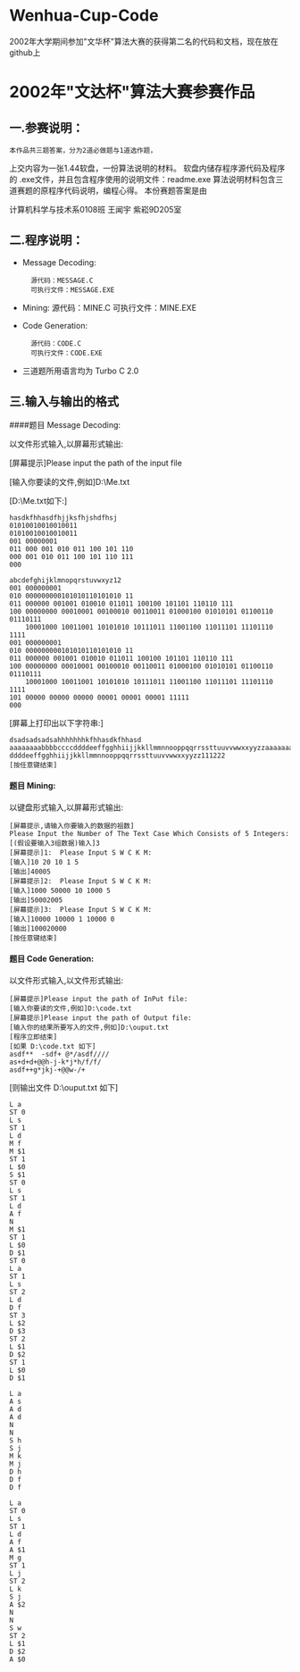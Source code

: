 # Wenhua-Cup-Code
2002年大学期间参加"文华杯"算法大赛的获得第二名的代码和文档，现在放在github上

# 2002年"文达杯"算法大赛参赛作品
## 一.参赛说明：	
	本作品共三题答案，分为2道必做题与1道选作题，
上交内容为一张1.44软盘，一份算法说明的材料。
软盘内储存程序源代码及程序的 .exe文件，并且包含程序使用的说明文件：readme.exe
算法说明材料包含三道赛题的原程序代码说明，编程心得。
本份赛题答案是由

计算机科学与技术系0108班 王闻宇  紫崧9D205室

## 二.程序说明：


- Message Decoding:

		源代码：MESSAGE.C
		可执行文件：MESSAGE.EXE

- Mining:
		源代码：MINE.C
		可执行文件：MINE.EXE

- Code Generation:

		源代码：CODE.C	
		可执行文件：CODE.EXE

- 三道题所用语言均为 Turbo C 2.0

## 三.输入与输出的格式

####题目 Message Decoding:

以文件形式输入,以屏幕形式输出:

[屏幕提示]Please input the path of the input file

[输入你要读的文件,例如]D:\Me.txt

[D:\Me.txt如下:]

```
hasdkfhhasdfhjjksfhjshdfhsj
01010010010010011
01010010010010011
001 00000001
011 000 001 010 011 100 101 110 
000 001 010 011 100 101 110 111
000

abcdefghijklmnopqrstuvwxyz12
001 000000001
010 000000000101010110101010 11
011 000000 001001 010010 011011 100100 101101 110110 111
100 00000000 00010001 00100010 00110011 01000100 01010101 01100110 01110111
    10001000 10011001 10101010 10111011 11001100 11011101 11101110 1111
001 000000001
010 000000000101010110101010 11
011 000000 001001 010010 011011 100100 101101 110110 111
100 00000000 00010001 00100010 00110011 01000100 01010101 01100110 01110111
    10001000 10011001 10101010 10111011 11001100 11011101 11101110 1111
101 00000 00000 00000 00001 00001 00001 11111
000
```

[屏幕上打印出以下字符串:]

```
dsadsadsadsahhhhhhhkfhhasdkfhhasd
aaaaaaaabbbbccccddddeeffgghhiijjkkllmmnnooppqqrrssttuuvvwwxxyyzzaaaaaaaabbbbcccc
ddddeeffgghhiijjkkllmmnnooppqqrrssttuuvvwwxxyyzz111222
[按任意键结束]
```


#### 题目 Mining:

以键盘形式输入,以屏幕形式输出:

```
[屏幕提示,请输入你要输入的数据的祖数]
Please Input the Number of The Text Case Which Consists of 5 Integers:
[(假设要输入3组数据)输入]3
[屏幕提示]1:  Please Input S W C K M:
[输入]10 20 10 1 5
[输出]40005
[屏幕提示]2:  Please Input S W C K M:
[输入]1000 50000 10 1000 5
[输出]50002005
[屏幕提示]3:  Please Input S W C K M:
[输入]10000 10000 1 10000 0
[输出]100020000
[按任意键结束]
```


#### 题目 Code Generation:

以文件形式输入,以文件形式输出:

```
[屏幕提示]Please input the path of InPut file:
[输入你要读的文件,例如]D:\code.txt
[屏幕提示]Please input the path of Output file:
[输入你的结果所要写入的文件,例如]D:\ouput.txt
[程序立即结束]
[如果 D:\code.txt 如下]
asdf**	-sdf+ @*/asdf////
as+d+d+@@h-j-k*j*h/f/f/
asdf++g*jkj-+@@w-/+
```

[则输出文件 D:\ouput.txt 如下]

```
L a
ST 0
L s
ST 1
L d
M f
M $1
ST 1
L $0
S $1
ST 0
L s
ST 1
L d
A f
N
M $1
ST 1
L $0
D $1
ST 0
L a
ST 1
L s
ST 2
L d
D f
ST 3
L $2
D $3
ST 2
L $1
D $2
ST 1
L $0
D $1

L a
A s
A d
A d
N
N
S h
S j
M k
M j
D h
D f
D f

L a
ST 0
L s
ST 1
L d
A f
A $1
M g
ST 1
L j
ST 2
L k
S j
A $2
N
N
S w
ST 2
L $1
D $2
A $0
```

